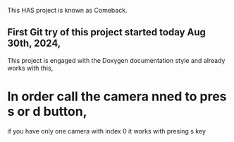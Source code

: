 This HAS project is known as Comeback.
## First Git try of this project started today Aug 30th, 2024,
This project is engaged with the Doxygen documentation style and already works with this,
 
# In order call the camera nned to pres s or d button, 
if you have only one camera with index 0 it works with presing s key
